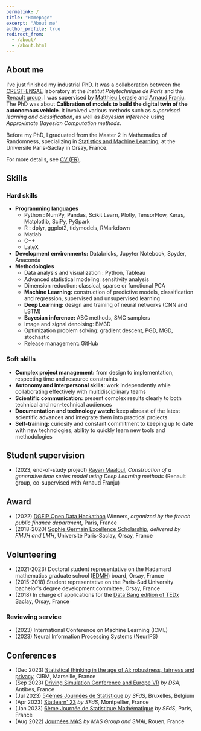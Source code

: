 ```yaml
---
permalink: /
title: "Homepage"
excerpt: "About me"
author_profile: true
redirect_from: 
  - /about/
  - /about.html
---
```


## About me

I've just finished my industrial PhD. It was a collaboration between the [CREST-ENSAE](https://crest.science/) laboratory at the *Institut Polytechnique de Paris* and the [Renault group](https://www.renaultgroup.com/). I was supervised by [Matthieu Lerasle](http://lerasle.perso.math.cnrs.fr/index.html) and [Arnaud Franju](https://www.linkedin.com/in/arnaud-franju-723a611/).  
The PhD was about **Calibration of models to build the digital twin of the autonomous vehicle**. It involved various methods such as *supervised learning and classification*, as well as *Bayesian inference* using *Approximate Bayesian Computation methods*.

Before my PhD, I graduated from the Master 2 in Mathematics of Randomness, specializing in [Statistics and Machine Learning](https://master-statml.imo.universite-paris-saclay.fr/), at the Université Paris-Saclay in Orsay, France.  

For more details, see [CV (FR)](../files/cv.pdf). 

## Skills

### Hard skills

* **Programming languages**
  * Python : NumPy, Pandas, Scikit Learn, Plotly, TensorFlow, Keras, Matplotlib, SciPy, PySpark
  * R : dplyr, ggplot2, tidymodels, RMarkdown
  * Matlab
  * C++
  * LateX
* **Development environments:** Databricks, Jupyter Notebook, Spyder, Anaconda
* **Methodologies**
  * Data analysis and visualization : Python, Tableau
  * Advanced statistical modeling: sensitivity analysis
  * Dimension reduction: classical, sparse or functional PCA
  * **Machine Learning:** construction of predictive models, classification and regression, supervised and unsupervised learning
  * **Deep Learning:** design and training of neural networks (CNN and LSTM)
  * **Bayesian inference:** ABC methods, SMC samplers
  * Image and signal denoising: BM3D 
  * Optimization problem solving: gradient descent, PGD, MGD, stochastic
  * Release management: GitHub

### Soft skills

* **Complex project management:** from design to implementation, respecting time and resource constraints
* **Autonomy and interpersonal skills:** work independently while collaborating effectively with multidisciplinary teams
* **Scientific communication:** present complex results clearly to both technical and non-technical audiences
* **Documentation and technology watch:** keep abreast of the latest scientific advances and integrate them into practical projects
* **Self-training:** curiosity and constant commitment to keeping up to date with new technologies, ability to quickly learn new tools and methodologies

## Student supervision

* (2023, end-of-study project) [Rayan Maaloul](https://www.linkedin.com/in/rayan-maaloul-9b3606217/?originalSubdomain=fr), *Construction of a generative time series model using Deep Learning methods* (Renault group, co-supervised with Arnaud Franju)

## Award

* (2022) [DGFiP Open Data Hackathon](https://hackaton-dgfip-2022.github.io/) Winners, *organized by the french public finance department*, Paris, France
* (2018-2020) [Sophie Germain Excellence Scholarship](https://www.fondation-hadamard.fr/fr/programmes/les-programmes-transverses/le-programme-gradue/candidater-a-une-bourse-sophie-germain/), *delivered by FMJH and LMH*, Université Paris-Saclay, Orsay, France

## Volunteering

* (2021-2023) Doctoral student representative on the Hadamard mathematics graduate school ([EDMH](https://www.fondation-hadamard.fr/fr/campus-de-paris-saclay/formation/edmh/)) board, Orsay, France
* (2015-2018) Student representative on the Paris-Sud University bachelor's degree development committee, Orsay, France
* (2018) In charge of applications for the [Data'Bang edition of TEDx Saclay](https://tedxsaclay.com/fr/editions/data-bang), Orsay, France

### Reviewing service

* (2023) International Conference on Machine Learning (ICML)
* (2023) Neural Information Processing Systems (NeurIPS)

## Conferences

* (Dec 2023) [Statistical thinking in the age of AI: robustness, fairness and privacy](https://conferences.cirm-math.fr/3087.html), CIRM, Marseille, France
* (Sep 2023) [Driving Simulation Conference and Europe VR](https://dsc2023.org/) *by DSA*, Antibes, France
* (Jul 2023) [54èmes Journées de Statistique](https://jds2023.sciencesconf.org/) *by SFdS*, Bruxelles, Belgium
* (Apr 2023) [Statlearn' 23](https://statlearn.sciencesconf.org/) *by SFdS*, Montpellier, France
* (Jan 2023) [6ème Journée de Statistique Mathématique](https://statmath2023.sciencesconf.org/) *by SFdS*, Paris, France
* (Aug 2022) [Journées MAS](https://mas2022.sciencesconf.org/) *by MAS Group and SMAI*, Rouen, France
